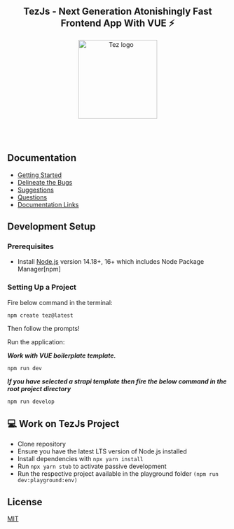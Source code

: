 <h2 align="center">TezJs - Next Generation Atonishingly Fast Frontend App With VUE ⚡</h2>
<p align="center">
  <a href="#">
    <img width="180" src="https://user-images.githubusercontent.com/20392302/166857418-b5f88b27-bc0a-4afa-bda1-4f4006b000e4.png" alt="Tez logo">
  </a>
    </p>
<br/>
<br/>

## Documentation 
- [Getting Started](https://github.com/tezjs/tezjs/blob/main/docs/pages/getting-started.md)
- [Delineate the Bugs](https://github.com/tezjs/tezjs/blob/main/docs/pages/community/delineate-the-bugs.md)
- [Suggestions](https://github.com/tezjs/tezjs/blob/main/docs/pages/community/contribution.md)
- [Questions](https://github.com/tezjs/tezjs/blob/main/docs/pages/community/getting-help.md)
- [Documentation Links](https://github.com/tezjs/tezjs/blob/main/docs/pages/index.md)

## Development Setup

### Prerequisites

- Install [Node.js](https://nodejs.org/en/) version 14.18+, 16+ which includes Node Package Manager[npm]

### Setting Up a Project

Fire below command in the terminal:

```
npm create tez@latest
```
Then follow the prompts!

Run the application:

***Work with VUE boilerplate template.***
```terminal
npm run dev
```

***If you have selected a strapi template then fire the below command in the root project directory***
```terminal
npm run develop
```

## 💻 Work on TezJs Project

- Clone repository
- Ensure you have the latest LTS version of Node.js installed
- Install dependencies with `npx yarn install`
- Run `npx yarn stub` to activate passive development
- Run the respective project available in the playground folder `(npm run dev:playground:env)`


## License

[MIT](./LICENSE)
